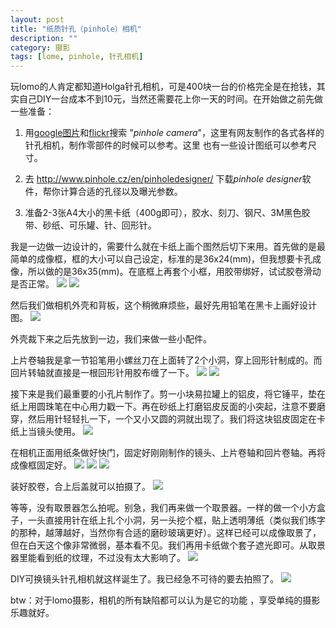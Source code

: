 ```yaml
---
layout: post
title: "纸质针孔（pinhole）相机"
description: ""
category: 摄影
tags: [lome, pinhole, 针孔相机]
---
```

玩lomo的人肯定都知道Holga针孔相机，可是400块一台的价格完全是在抢钱，其实自己DIY一台成本不到10元，当然还需要花上你一天的时间。在开始做之前先做一些准备：

1. 用[google图片](http://www.google.com.hk/imghp)和[flickr](http://www.flickr.com/)搜索 "*pinhole camera*"，这里有网友制作的各式各样的针孔相机，制作零部件的时候可以参考。这里 也有一些设计图纸可以参考尺寸。

2. 去 <http://www.pinhole.cz/en/pinholedesigner/> 下载*pinhole designer*软件，帮你计算合适的孔径以及曝光参数。

3. 准备2-3张A4大小的黑卡纸（400g即可），胶水、刻刀、钢尺、3M黑色胶带、砂纸、可乐罐、针、回形针。

我是一边做一边设计的，需要什么就在卡纸上画个图然后切下来用。首先做的是最简单的成像框，框的大小可以自己设定，标准的是36x24(mm)，但我想要卡孔成像，所以做的是36x35(mm)。在底框上再套个小框，用胶带绑好，试试胶卷滑动是否正常。
<img src="/images/pinhole-1.jpg"/>
<img src="/images/pinhole-2.jpg"/>
 

然后我们做相机外壳和背板，这个稍微麻烦些，最好先用铅笔在黑卡上画好设计图。
<img src="/images/pinhole-3.jpg"/>


外壳裁下来之后先放到一边，我们来做一些小配件。

上片卷轴我是拿一节铅笔用小螺丝刀在上面转了2个小洞，穿上回形针制成的。而回片转轴就直接是一根回形针用胶布缠了一下。
<img src="/images/pinhole-4.jpg"/>
<img src="/images/pinhole-5.jpg"/>
 

接下来是我们最重要的小孔片制作了。剪一小块易拉罐上的铝皮，将它锤平，垫在纸上用圆珠笔在中心用力戳一下。再在砂纸上打磨铝皮反面的小突起，注意不要磨穿，然后用针轻轻扎一下，一个又小又圆的洞就出现了。我们将这块铝皮固定在卡纸上当镜头使用。
<img src="/images/pinhole-6.jpg"/>


在相机正面用纸条做好快门，固定好刚刚制作的镜头、上片卷轴和回片卷轴。再将成像框固定好。
<img src="/images/pinhole-7.jpg"/>
<img src="/images/pinhole-8.jpg"/>
<img src="/images/pinhole-9.jpg"/>

装好胶卷，合上后盖就可以拍摄了。
<img src="/images/pinhole-10.jpg"/>


等等，没有取景器怎么拍呢。别急，我们再来做一个取景器。一样的做一个小方盒子，一头直接用针在纸上扎个小洞，另一头挖个框，贴上透明薄纸（类似我们练字的那种，越薄越好，当然你有合适的磨砂玻璃更好）。这样已经可以成像取景了，但在白天这个像非常微弱，基本看不见。我们再用卡纸做个套子遮光即可。从取景器里能看到纸的纹理，不过没有太大影响了。
<img src="/images/pinhole-11.jpg"/>


DIY可换镜头针孔相机就这样诞生了。我已经急不可待的要去拍照了。
<img src="/images/pinhole-12.jpg"/>


btw：对于lomo摄影，相机的所有缺陷都可以认为是它的功能 ，享受单纯的摄影乐趣就好。

